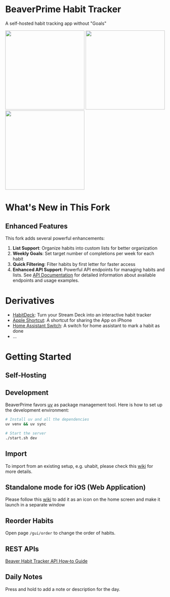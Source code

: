# BeaverPrime Habit Tracker

A self-hosted habit tracking app without "Goals"

<img src='https://github.com/daya0576/beaverhabits/assets/6239652/0418fa41-8985-46ef-b623-333b62b2f92e' width='250'>
<img src='https://github.com/daya0576/beaverhabits/assets/6239652/c0ce98cf-5a44-4bbc-8cd3-c7afb20af671' width='250'>
<img src='https://github.com/daya0576/beaverhabits/assets/6239652/516c19ca-9f55-4c21-9e6d-c8f0361a5eb2' width='250'>

# What's New in This Fork

## Enhanced Features

This fork adds several powerful enhancements:

1. **List Support**: Organize habits into custom lists for better organization
2. **Weekly Goals**: Set target number of completions per week for each habit
3. **Quick Filtering**: Filter habits by first letter for faster access
4. **Enhanced API Support**: Powerful API endpoints for managing habits and lists. See [API Documentation](API.md) for detailed information about available endpoints and usage examples.

# Derivatives

- [HabitDeck](https://github.com/nov1n/HabitDeck): Turn your Stream Deck into an interactive habit tracker
- [Apple Shortcut](https://github.com/daya0576/beaverhabits/discussions/50#discussion-7746029): A shortcut for sharing the App on iPhone
- [Home Assistant Switch](https://github.com/daya0576/beaverhabits/issues/55#issuecomment-2569685687): A switch for home assistant to mark a habit as done
- ...

# Getting Started

## Self-Hosting

## Development

BeaverPrime favors [uv](https://docs.astral.sh/uv/getting-started/) as package management tool. Here is how to set up the development environment:

```sh
# Install uv and all the dependencies
uv venv && uv sync

# Start the server
./start.sh dev
```

## Import

To import from an existing setup, e.g. uhabit, please check this [wiki](https://github.com/daya0576/beaverhabits/wiki/Import-from-Existing-Setup) for more details.

## Standalone mode for iOS (Web Application)

Please follow this [wiki](<https://github.com/daya0576/beaverhabits/wiki/To-Add-Standalone-Mode-for-iOS-(Web-Application)>) to add it as an icon on the home screen and make it launch in a separate window

## Reorder Habits

Open page `/gui/order` to change the order of habits.

## REST APIs

[Beaver Habit Tracker API How‐to Guide](https://github.com/daya0576/beaverhabits/wiki/Beaver-Habit-Tracker-API-How%E2%80%90to-Guide)

## Daily Notes

Press and hold to add a note or description for the day.

